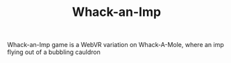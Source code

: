 <h1 align="center">Whack-an-Imp</h1>

<br/>

<p> Whack-an-Imp game is a WebVR variation on Whack-A-Mole, where an imp flying out of a bubbling cauldron </p>
